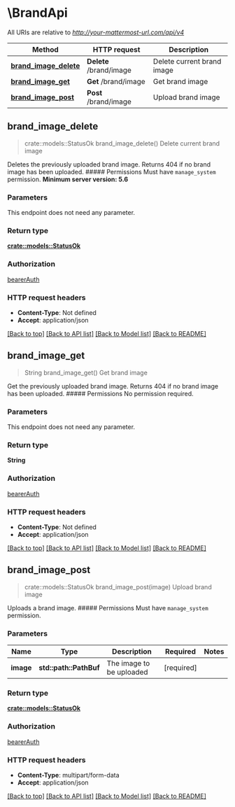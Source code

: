 # \BrandApi

All URIs are relative to *http://your-mattermost-url.com/api/v4*

Method | HTTP request | Description
------------- | ------------- | -------------
[**brand_image_delete**](BrandApi.md#brand_image_delete) | **Delete** /brand/image | Delete current brand image
[**brand_image_get**](BrandApi.md#brand_image_get) | **Get** /brand/image | Get brand image
[**brand_image_post**](BrandApi.md#brand_image_post) | **Post** /brand/image | Upload brand image



## brand_image_delete

> crate::models::StatusOk brand_image_delete()
Delete current brand image

Deletes the previously uploaded brand image. Returns 404 if no brand image has been uploaded. ##### Permissions Must have `manage_system` permission. __Minimum server version: 5.6__ 

### Parameters

This endpoint does not need any parameter.

### Return type

[**crate::models::StatusOk**](StatusOK.md)

### Authorization

[bearerAuth](../README.md#bearerAuth)

### HTTP request headers

- **Content-Type**: Not defined
- **Accept**: application/json

[[Back to top]](#) [[Back to API list]](../README.md#documentation-for-api-endpoints) [[Back to Model list]](../README.md#documentation-for-models) [[Back to README]](../README.md)


## brand_image_get

> String brand_image_get()
Get brand image

Get the previously uploaded brand image. Returns 404 if no brand image has been uploaded. ##### Permissions No permission required. 

### Parameters

This endpoint does not need any parameter.

### Return type

**String**

### Authorization

[bearerAuth](../README.md#bearerAuth)

### HTTP request headers

- **Content-Type**: Not defined
- **Accept**: application/json

[[Back to top]](#) [[Back to API list]](../README.md#documentation-for-api-endpoints) [[Back to Model list]](../README.md#documentation-for-models) [[Back to README]](../README.md)


## brand_image_post

> crate::models::StatusOk brand_image_post(image)
Upload brand image

Uploads a brand image. ##### Permissions Must have `manage_system` permission. 

### Parameters


Name | Type | Description  | Required | Notes
------------- | ------------- | ------------- | ------------- | -------------
**image** | **std::path::PathBuf** | The image to be uploaded | [required] |

### Return type

[**crate::models::StatusOk**](StatusOK.md)

### Authorization

[bearerAuth](../README.md#bearerAuth)

### HTTP request headers

- **Content-Type**: multipart/form-data
- **Accept**: application/json

[[Back to top]](#) [[Back to API list]](../README.md#documentation-for-api-endpoints) [[Back to Model list]](../README.md#documentation-for-models) [[Back to README]](../README.md)

